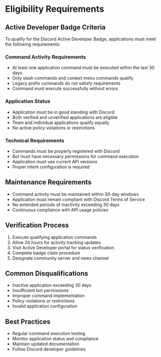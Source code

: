 # Eligibility Requirements

## Active Developer Badge Criteria

To qualify for the Discord Active Developer Badge, applications must meet the following requirements:

### Command Activity Requirements

- At least one application command must be executed within the last 30 days
- Only slash commands and context menu commands qualify
- Legacy prefix commands do not satisfy requirements
- Command must execute successfully without errors

### Application Status

- Application must be in good standing with Discord
- Both verified and unverified applications are eligible
- Team and individual applications qualify equally
- No active policy violations or restrictions

### Technical Requirements

- Commands must be properly registered with Discord
- Bot must have necessary permissions for command execution
- Application must use current API versions
- Proper intent configuration is required

## Maintenance Requirements

- Command activity must be maintained within 30-day windows
- Application must remain compliant with Discord Terms of Service
- No extended periods of inactivity exceeding 30 days
- Continuous compliance with API usage policies

## Verification Process

1. Execute qualifying application commands
2. Allow 24 hours for activity tracking updates
3. Visit Active Developer portal for status verification
4. Complete badge claim procedure
5. Designate community server and news channel

## Common Disqualifications

- Inactive application exceeding 30 days
- Insufficient bot permissions
- Improper command implementation
- Policy violations or restrictions
- Invalid application configuration

## Best Practices

- Regular command execution testing
- Monitor application status and compliance
- Maintain updated documentation
- Follow Discord developer guidelines